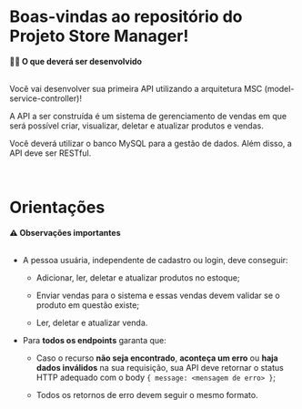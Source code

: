 # Boas-vindas ao repositório do Projeto Store Manager!


  <summary><strong>👨‍💻 O que deverá ser desenvolvido</strong></summary><br />

  Você vai desenvolver sua primeira API utilizando a arquitetura MSC (model-service-controller)!

  A API a ser construída é um sistema de gerenciamento de vendas em que será possível criar, visualizar, deletar e atualizar produtos e vendas.

  Você deverá utilizar o banco MySQL para a gestão de dados. Além disso, a API deve ser RESTful.

  <br />


# Orientações


  <summary><strong>⚠️ Observações importantes</strong></summary><br />

  - A pessoa usuária, independente de cadastro ou login, deve conseguir:

    - Adicionar, ler, deletar e atualizar produtos no estoque;

    - Enviar vendas para o sistema e essas vendas devem validar se o produto em questão existe;

    - Ler, deletar e atualizar venda.

  - Para **todos os endpoints** garanta que:

    - Caso o recurso **não seja encontrado**, **aconteça um erro** ou **haja dados inválidos** na sua requisição, sua API deve retornar o status HTTP adequado com o body `{ message: <mensagem de erro> }`;

    - Todos os retornos de erro devem seguir o mesmo formato.

   <br />
